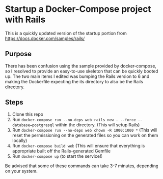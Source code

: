 Startup a Docker-Compose project with Rails
===========================================

This is a quickly updated version of the startup portion from https://docs.docker.com/samples/rails/

Purpose
-------

There has been confusion using the sample provided by docker-compose, so I resolved to provide an easy-to-use skeleton that can be quickly booted up.
The two main items I edited was bumping the Rails version to 6 and making the Dockerfile expecting the its directory to also be the Rails directory.

Steps
-----
1. Clone this repo
2. Run `docker-compose run --no-deps web rails new . --force --database=postgresql` within the directory. (This will setup Rails)
3. Run `docker-compose run --no-deps web chown -R 1000:1000 *` (This will reset the permissioning on the generated files so you can work on them locally)
4. Run `docker-compose build web` (This will ensure that everything is appropriate built off the Rails-generated Gemfile
5. Run `docker-compose up` (to start the service!)

Be advised that some of these commands can take 3-7 minutes, depending on your system. 

